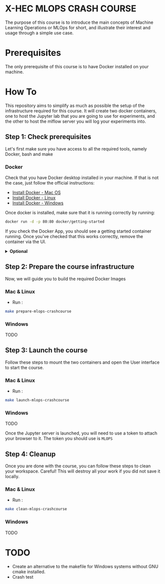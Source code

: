 # X-HEC MLOPS CRASH COURSE

The purpose of this course is to introduce the main concepts of Machine Learning Operations or MLOps for short, and illustrate their interest and usage through a simple use case.

# Prerequisites
The only prerequisite of this course is to have Docker installed on your machine.

# How To
This repository aims to simplify as much as possible the setup of the infrastructure required for this course. It will create two docker containers, one to host the Jupyter lab that you are going to use for experiments, and the other to host the mlflow server you will log your experiments into.

## Step 1: Check prerequisites
Let's first make sure you have access to all the required tools, namely Docker, bash and make

### Docker
Check that you have Docker desktop installed in your machine. If that is not the case, just follow the official instructions:

* [Install Docker - Mac OS](https://docs.docker.com/desktop/install/mac-install/)
* [Install Docker - Linux](https://docs.docker.com/desktop/install/linux-install/)
* [Install Docker - Windows](https://docs.docker.com/desktop/install/windows-install/)

Once docker is installed, make sure that it is running correctly by running:

```bash
docker run -d -p 80:80 docker/getting-started
```

If you check the Docker App, you should see a getting started container running. Once you've checked that this works correctly, remove the container via the UI.

<details>
    <summary><b>Optional</b></summary>
    You can also perform these operations directly from the command line, by running <code>docker ps</code> to check the running containers and <code>docker rm -f [CONTAINER-ID]</code> to remove it.
</details>

## Step 2: Prepare the course infrastructure
Now, we will guide you to build the required Docker Images
### Mac & Linux
* Run :
```bash
make prepare-mlops-crashcourse
```
### Windows
TODO
## Step 3: Launch the course
Follow these steps to mount the two containers and open the User interface to start the course.
### Mac & Linux
* Run :
```bash
make launch-mlops-crashcourse
```
### Windows
TODO

Once the Jupyter server is launched, you will need to use a token to attach your browser to it. The token you should use is `MLOPS`
## Step 4: Cleanup
Once you are done with the course, you can follow these steps to clean your workspace. Careful! This will destroy all your work if you did not save it locally.
### Mac & Linux
* Run :
```bash
make clean-mlops-crashcourse
```
### Windows
TODO

# TODO
* Create an alternative to the makefile for Windows systems without GNU cmake installed.
* Crash test
